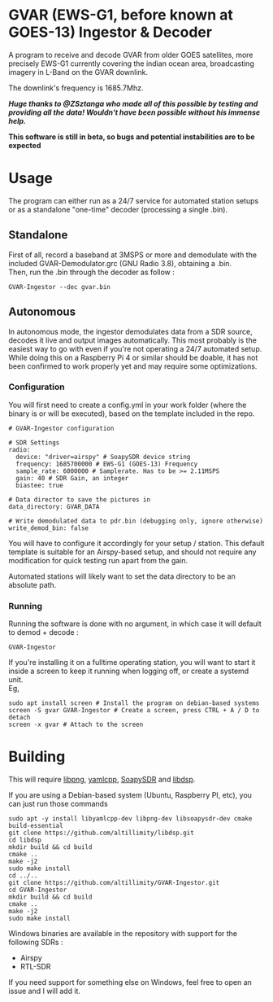 # GVAR (EWS-G1, before known at GOES-13) Ingestor & Decoder

A program to receive and decode GVAR from older GOES satellites, more precisely EWS-G1 currently covering the indian ocean area, broadcasting imagery in L-Band on the GVAR downlink.

The downlink's frequency is 1685.7Mhz.   

***Huge thanks to @ZSztanga who made all of this possible by testing and providing all the data! Wouldn't have been possible without his immense help.***

**This software is still in beta, so bugs and potential instabilities are to be expected**

# Usage

The program can either run as a 24/7 service for automated station setups or as a standalone "one-time" decoder (processing a single .bin).

## Standalone

First of all, record a baseband at 3MSPS or more and demodulate with the included GVAR-Demodulator.grc (GNU Radio 3.8), obtaining a .bin.   
Then, run the .bin through the decoder as follow :
``` 
GVAR-Ingestor --dec gvar.bin
```

## Autonomous

In autonomous mode, the ingestor demodulates data from a SDR source, decodes it live and output images automatically. This most probably is the easiest way to go with even if you're not operating a 24/7 automated setup.   
While doing this on a Raspberry Pi 4 or similar should be doable, it has not been confirmed to work properly yet and may require some optimizations.

### Configuration

You will first need to create a config.yml in your work folder (where the binary is or will be executed), based on the template included in the repo.

```
# GVAR-Ingestor configuration

# SDR Settings
radio:
  device: "driver=airspy" # SoapySDR device string
  frequency: 1685700000 # EWS-G1 (GOES-13) Frequency
  sample_rate: 6000000 # Samplerate. Has to be >= 2.11MSPS
  gain: 40 # SDR Gain, an integer
  biastee: true

# Data director to save the pictures in
data_directory: GVAR_DATA

# Write demodulated data to pdr.bin (debugging only, ignore otherwise)
write_demod_bin: false
```

You will have to configure it accordingly for your setup / station. This default template is suitable for an Airspy-based setup, and should not require any modification for quick testing run apart from the gain.

Automated stations will likely want to set the data directory to be an absolute path.

### Running

Running the software is done with no argument, in which case it will default to demod + decode :
```
GVAR-Ingestor
```

If you're installing it on a fulltime operating station, you will want to start it inside a screen to keep it running when logging off, or create a systemd unit.   
Eg,
```
sudo apt install screen # Install the program on debian-based systems
screen -S gvar GVAR-Ingestor # Create a screen, press CTRL + A / D to detach
screen -x gvar # Attach to the screen
```

# Building

This will require [libpng](https://github.com/glennrp/libpng), [yamlcpp](https://github.com/jbeder/yaml-cpp), [SoapySDR](https://github.com/pothosware/SoapySDR) and [libdsp](https://github.com/altillimity/libdsp).   

If you are using a Debian-based system (Ubuntu, Raspberry PI, etc), you can just run those commands

```
sudo apt -y install libyamlcpp-dev libpng-dev libsoapysdr-dev cmake build-essential
git clone https://github.com/altillimity/libdsp.git
cd libdsp
mkdir build && cd build
cmake ..
make -j2
sudo make install
cd ../..
git clone https://github.com/altillimity/GVAR-Ingestor.git
cd GVAR-Ingestor
mkdir build && cd build
cmake ..
make -j2
sudo make install
```

Windows binaries are available in the repository with support for the following SDRs :
- Airspy
- RTL-SDR
   
If you need support for something else on Windows, feel free to open an issue and I will add it.